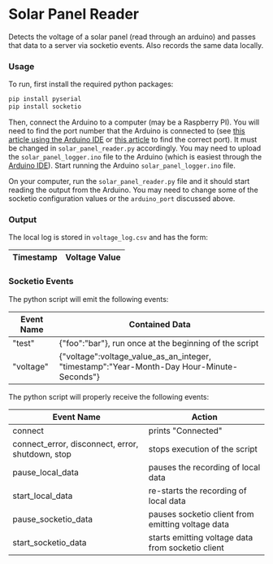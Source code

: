 # Solar Panel Reader
Detects the voltage of a solar panel (read through an arduino) and passes that data to a server via socketio events. Also records the same data locally.

### Usage
To run, first install the required python packages:
```Bash
pip install pyserial
pip install socketio
```

Then, connect the Arduino to a computer (may be a Raspberry PI). You will need to find the port number that the Arduino is connected to (see [this article using the Arduino IDE](https://support.arduino.cc/hc/en-us/articles/4406856349970-Select-board-and-port-in-Arduino-IDE) or [this article](https://www.mathworks.com/help/supportpkg/arduinoio/ug/find-arduino-port-on-windows-mac-and-linux.html) to find the correct port). It must be changed in `solar_panel_reader.py` accordingly. You may need to upload the `solar_panel_logger.ino` file to the Arduino (which is easiest through the [Arduino IDE](https://docs.arduino.cc/software/ide-v2/tutorials/getting-started/ide-v2-uploading-a-sketch)). Start running the Arduino `solar_panel_logger.ino` file.

On your computer, run the `solar_panel_reader.py` file and it should start reading the output from the Arduino. You may need to change some of the socketio configuration values or the `arduino_port` discussed above.

### Output
The local log is stored in `voltage_log.csv` and has the form:

| Timestamp | Voltage Value |
|---|---|

### Socketio Events
The python script will emit the following events:

| Event Name | Contained Data |
|---|---|
|"test"|{"foo":"bar"}, run once at the beginning of the script|
|"voltage" | {"voltage":voltage_value_as_an_integer, "timestamp":"Year-Month-Day Hour-Minute-Seconds"}|

The python script will properly receive the following events:

|Event Name| Action|
|---|---|
|connect | prints "Connected" |
|connect_error, disconnect, error, shutdown, stop | stops execution of the script |
| pause_local_data | pauses the recording of local data |
| start_local_data | re-starts the recording of local data |
| pause_socketio_data | pauses socketio client from emitting voltage data |
| start_socketio_data | starts emitting voltage data from socketio client |
